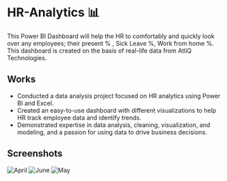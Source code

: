 
# HR-Analytics 📊

This Power BI Dashboard will help the HR to comfortably and quickly look over any employees; their present % , Sick Leave %, Work from home %. This dashboard is created on the basis of real-life data from AtliQ Technologies.


## Works

- Conducted a data analysis project focused on HR analytics using Power BI and Excel.
- Created an easy-to-use dashboard with different visualizations to help HR track employee data and identify trends.
- Demonstrated expertise in data analysis, cleaning, visualization, and modeling, and a passion for using data to drive business decisions.




## Screenshots



![April](https://user-images.githubusercontent.com/126973301/232074358-20caade0-ca3c-4e34-8ee0-fb5d44afac7d.jpg)
![June](https://user-images.githubusercontent.com/126973301/232074434-a11538e4-8715-475c-b70d-6cfd69511dc3.jpg)
![May](https://user-images.githubusercontent.com/126973301/232074450-6065f99d-7dfd-46ed-857a-0f3a4860eb08.jpg)
